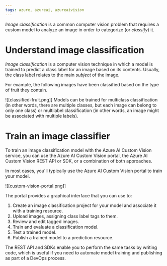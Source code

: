 ```yaml
---
tags: azure, azureai, azureaivision
---
```


*Image classification* is a common computer vision problem that requires a custom model to analyze an image in order to categorize (or *classify*) it.

# Understand image classification

*Image classification* is a computer vision technique in which a model is trained to predict a class label for an image based on its contents. Usually, the class label relates to the main *subject* of the image.

For example, the following images have been classified based on the type of fruit they contain.

![[classified-fruit.png]] Models can be trained for multiclass classification (in other words, there are multiple classes, but each image can belong to only one class) or multilabel classification (in other words, an image might be associated with multiple labels).

# Train an image classifier

To train an image classification model with the Azure AI Custom Vision service, you can use the Azure AI Custom Vision portal, the Azure AI Custom Vision REST API or SDK, or a combination of both approaches.

In most cases, you'll typically use the Azure AI Custom Vision portal to train your model.

![[custom-vision-portal.png]]

The portal provides a graphical interface that you can use to:

1. Create an image classification project for your model and associate it with a training resource.
2. Upload images, assigning class label tags to them.
3. Review and edit tagged images.
4. Train and evaluate a classification model.
5. Test a trained model.
6. Publish a trained model to a prediction resource.

The REST API and SDKs enable you to perform the same tasks by writing code, which is useful if you need to automate model training and publishing as part of a DevOps process.
